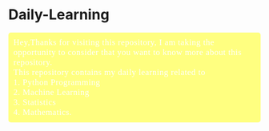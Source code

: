 # Daily-Learning
<div style="color:white;
           display:fill;
           border-radius:5px;
           background-color:#ffff80;
           font-size:120%;
           font-family:Verdana;
           letter-spacing:0.6px">
        <p style="padding: 10px;
              color:white;">
          Hey,Thanks for visiting this repository, I am taking the opportunity to consider that you want to know more about this repository.<br>
          This repository contains my daily learning related to <br>
                   1. Python Programming<br>
                   2. Machine Learning<br>
                   3. Statistics<br>
                   4. Mathematics.<br>
         </p>
</div>
